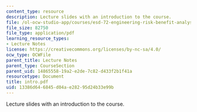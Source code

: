 ```yaml
---
content_type: resource
description: Lecture slides with an introduction to the course.
file: /ol-ocw-studio-app/courses/esd-72-engineering-risk-benefit-analysis-spring-2007/13386d646845d04ae28295d24b33e99b_intro.pdf
file_size: 82750
file_type: application/pdf
learning_resource_types:
- Lecture Notes
license: https://creativecommons.org/licenses/by-nc-sa/4.0/
ocw_type: OCWFile
parent_title: Lecture Notes
parent_type: CourseSection
parent_uid: 14865558-19a2-e2de-7c82-d433f2b1f41a
resourcetype: Document
title: intro.pdf
uid: 13386d64-6845-d04a-e282-95d24b33e99b
---
```

Lecture slides with an introduction to the course.